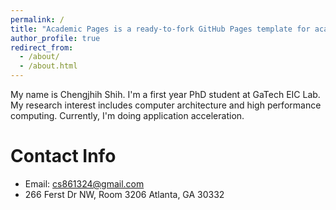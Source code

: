```yaml
---
permalink: /
title: "Academic Pages is a ready-to-fork GitHub Pages template for academic personal websites"
author_profile: true
redirect_from: 
  - /about/
  - /about.html
---
```


My name is Chengjhih Shih. I'm a first year PhD student at GaTech EIC Lab. My research interest includes computer architecture and high performance computing. Currently, I'm doing application acceleration.

Contact Info
======
- Email: cs861324@gmail.com
- 266 Ferst Dr NW, Room 3206 Atlanta, GA 30332
